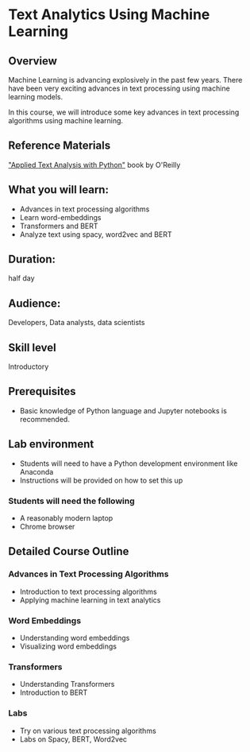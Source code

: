 # Text Analytics Using Machine Learning

## Overview
Machine Learning is advancing explosively in the past few years.  There have been very exciting advances in text processing using machine learning models.

In this course, we will introduce some key advances in text processing algorithms using machine learning.

## Reference Materials
["Applied Text Analysis with Python"](https://www.oreilly.com/library/view/applied-text-analysis/9781491963036/) book by O'Reilly


## What you will learn:
- Advances in text processing algorithms
- Learn word-embeddings
- Transformers and BERT
- Analyze text using spacy, word2vec and BERT


## Duration:
half day

## Audience:
Developers, Data analysts, data scientists

## Skill level
Introductory

## Prerequisites
- Basic knowledge of Python language and Jupyter notebooks is recommended.  


## Lab environment
- Students will need to have a Python development environment like Anaconda
- Instructions will be provided on how to set this up

### Students will need the following
* A reasonably modern laptop
* Chrome browser


## Detailed Course Outline

### Advances in Text Processing Algorithms
- Introduction to text processing algorithms
- Applying machine learning in text analytics

### Word Embeddings
- Understanding word embeddings
- Visualizing word embeddings

### Transformers
- Understanding Transformers
- Introduction to BERT

### Labs
- Try on various text processing algorithms
- Labs on Spacy, BERT, Word2vec
